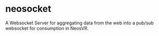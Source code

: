 # neosocket
A Websocket Server for aggregating data from the web into a pub/sub websocket for consumption in NeosVR.
